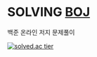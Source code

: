 # SOLVING [BOJ](https://www.acmicpc.net/user/hjk70288)
백준 온라인 저지 문제풀이

[![solved.ac tier](http://mazassumnida.wtf/api/v2/generate_badge?boj=hjk70288)](https://solved.ac/hjk70288)
